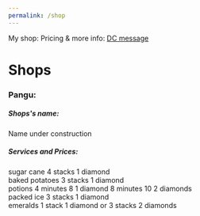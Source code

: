 ```yaml
---
permalink: /shop
---
```

My shop: 
Pricing & more info: [DC message](https://discord.com/channels/689773045279096849/727335619755245639/802174773454962709)
# Shops
### Pangu:
##### Shops's name: 
Name under construction
##### Services and Prices:
sugar cane 4 stacks 1 diamond \
baked potatoes 3 stacks 1 diamond \
potions 4 minutes 8 1 diamond 8 minutes 10 2 diamonds \
packed ice 3 stacks 1 diamond \
emeralds 1 stack 1 diamond or 3 stacks 2 diamonds
